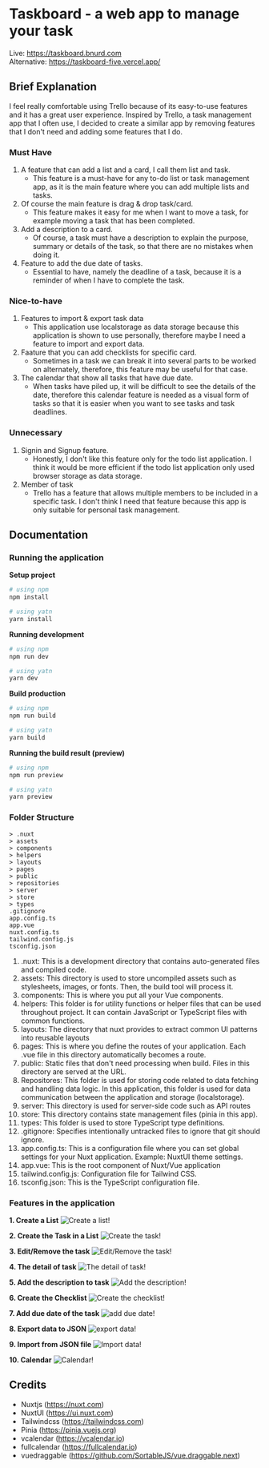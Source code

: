 # Taskboard - a web app to manage your task

Live: https://taskboard.bnurd.com \
Alternative: https://taskboard-five.vercel.app/

## Brief Explanation
I feel really comfortable using Trello because of its easy-to-use features and it has a great user experience. Inspired by Trello, a task management app that I often use, I decided to create a similar app by removing features that I don't need and adding some features that I do.

### Must Have
1. A feature that can add a list and a card, I call them list and task.
    - This feature is a must-have for any to-do list or task management app, as it is the main feature where you can add multiple lists and tasks.
2. Of course the main feature is drag & drop task/card.
    - This feature makes it easy for me when I want to move a task, for example moving a task that has been completed.
3. Add a description to a card.
    - Of course, a task must have a description to explain the purpose, summary or details of the task, so that there are no mistakes when doing it.
4. Feature to add the due date of tasks.
    - Essential to have, namely the deadline of a task, because it is a reminder of when I have to complete the task.

### Nice-to-have
1. Features to import & export task data
    - This application use localstorage as data storage because this application is shown to use personally, therefore maybe I need a feature to import and export data.
2. Faature that you can add checklists for specific card.
    - Sometimes in a task we can break it into several parts to be worked on alternately, therefore, this feature may be useful for that case.
3. The calendar that show all tasks that have due date.
    - When tasks have piled up, it will be difficult to see the details of the date, therefore this calendar feature is needed as a visual form of tasks so that it is easier when you want to see tasks and task deadlines.

### Unnecessary
1. Signin and Signup feature.
    - Honestly, I don't like this feature only for the todo list application. I think it would be more efficient if the todo list application only used browser storage as data storage.
2. Member of task
    - Trello has a feature that allows multiple members to be included in a specific task. I don't think I need that feature because this app is only suitable for personal task management.

## Documentation
### Running the application
**Setup project**
```bash
# using npm
npm install

# using yatn 
yarn install
```
**Running development**
```bash
# using npm
npm run dev

# using yatn 
yarn dev
```
**Build production**
```bash
# using npm
npm run build

# using yatn 
yarn build
```
**Running the build result (preview)**
```bash
# using npm
npm run preview

# using yatn 
yarn preview
```

### Folder Structure
```
> .nuxt
> assets
> components
> helpers
> layouts
> pages
> public
> repositories
> server
> store
> types
.gitignore
app.config.ts
app.vue
nuxt.config.ts
tailwind.config.js
tsconfig.json
```
1. .nuxt: This is a development directory that contains auto-generated files and compiled code.
2. assets: This directory is used to store uncompiled assets such as stylesheets, images, or fonts. Then, the build tool will process it.
3. components: This is where you put all your Vue components.
4. helpers: This folder is for utility functions or helper files that can be used throughout project. It can contain JavaScript or TypeScript files with common functions.
5. layouts: The directory that nuxt provides to extract common UI patterns into reusable layouts
6. pages: This is where you define the routes of your application. Each .vue file in this directory automatically becomes a route.
7. public: Static files that don't need processing when build. Files in this directory are served at the URL.
8. Repositores: This folder is used for storing code related to data fetching and handling data logic. In this application, this folder is used for data communication between the application and storage (localstorage).
9. server: This directory is used for server-side code such as API routes
10. store: This directory contains state management files (pinia in this app).
11. types: This folder is used to store TypeScript type definitions.
12. .gitignore: Specifies intentionally untracked files to ignore that git should ignore.
13. app.config.ts:  This is a configuration file where you can set global settings for your Nuxt application. Example: NuxtUI theme settings.
14. app.vue: This is the root component of Nuxt/Vue application
15. tailwind.config.js: Configuration file for Tailwind CSS.
16. tsconfig.json: This is the TypeScript configuration file.

### Features in the application
**1. Create a List**
![Create a list!](https://i.ibb.co.com/sFkcCmv/image.png)

**2. Create the Task in a List**
![Create the task!](https://i.ibb.co.com/rsPrg7P/image.png)

**3. Edit/Remove the task**
![Edit/Remove the task!](https://i.ibb.co.com/N6sjRtZ/image.png)

**4. The detail of task**
![The detail of task!](https://i.ibb.co.com/Hd8c2Rb/image.png)

**5. Add the description to task**
![Add the description!](https://i.ibb.co.com/nC1HCpc/image.png)

**6. Create the Checklist**
![Create the checklist!](https://i.ibb.co.com/8Y6bPc1/image.png)

**7. Add due date of the task**
![add due date!](https://i.ibb.co.com/DQQHBcv/image.png)

**8. Export data to JSON**
![export data!](https://i.ibb.co.com/3NBN6xH/image.png)

**9. Import from JSON file**
![Import data!](https://i.ibb.co.com/4fJn41W/image.png)

**10. Calendar**
![Calendar!](https://i.ibb.co.com/yfHPmsh/image.png)

## Credits
- Nuxtjs (https://nuxt.com)
- NuxtUI (https://ui.nuxt.com)
- Tailwindcss (https://tailwindcss.com)
- Pinia (https://pinia.vuejs.org)
- vcalendar (https://vcalendar.io)
- fullcalendar (https://fullcalendar.io)
- vuedraggable (https://github.com/SortableJS/vue.draggable.next)
